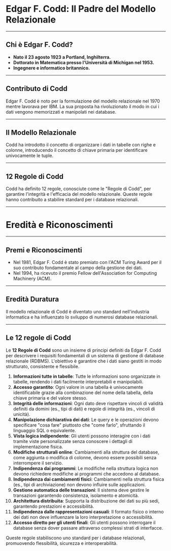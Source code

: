 
# Edgar F. Codd: Il Padre del Modello Relazionale

---

## Chi è Edgar F. Codd?

- **Nato il 23 agosto 1923 a Portland, Inghilterra.**
- **Dottorato in Matematica presso l'Università di Michigan nel 1953.**
- **Ingegnere e informatico britannico.**

---

## Contributo di Codd

Edgar F. Codd è noto per la formulazione del modello relazionale nel 1970 mentre lavorava per IBM. La sua proposta ha rivoluzionato il modo in cui i dati vengono memorizzati e manipolati nei database.

---

## Il Modello Relazionale

Codd ha introdotto il concetto di organizzare i dati in tabelle con righe e colonne, introducendo il concetto di chiave primaria per identificare univocamente le tuple.

---

## 12 Regole di Codd

Codd ha definito 12 regole, conosciute come le "Regole di Codd", per garantire l'integrità e l'efficacia del modello relazionale. Queste regole hanno contribuito a stabilire standard per i database relazionali.

---

# Eredità e Riconoscimenti

---

## Premi e Riconoscimenti

- Nel 1981, Edgar F. Codd è stato premiato con l'ACM Turing Award per il suo contributo fondamentale al campo della gestione dei dati.
- Nel 1994, ha ricevuto il premio Fellow dell'Association for Computing Machinery (ACM).

---

## Eredità Duratura

Il modello relazionale di Codd è diventato uno standard nell'industria informatica e ha influenzato lo sviluppo di numerosi database relazionali.

---

## Le 12 regole di Codd

Le **12 Regole di Codd** sono un insieme di principi definiti da Edgar F. Codd per descrivere i requisiti fondamentali di un sistema di gestione di database relazionale (RDBMS). L'obiettivo è garantire che i dati siano gestiti in modo strutturato, consistente e flessibile.

1. **Informazioni tutte in tabelle**: Tutte le informazioni sono organizzate in tabelle, rendendo i dati facilmente interpretabili e manipolabili.
2. **Accesso garantito**: Ogni valore in una tabella è univocamente identificabile grazie alla combinazione del nome della tabella, della chiave primaria e del valore stesso.
3. **Integrità delle informazioni**: Ogni dato deve rispettare vincoli di validità definiti da domini (es., tipi di dati) e regole di integrità (es., vincoli di unicità).
4. **Manipolazione dichiarativa dei dati**: Le query e le operazioni devono specificare "cosa fare" piuttosto che "come farlo", sfruttando il linguaggio SQL o equivalente.
5. **Vista logica indipendente**: Gli utenti possono interagire con i dati tramite viste personalizzate senza conoscere i dettagli di implementazione fisica.
6. **Modifiche strutturali online**: Cambiamenti alla struttura del database, come aggiunta o modifica di colonne, devono essere possibili senza interrompere il servizio.
7. **Indipendenza dai programmi**: Le modifiche nella struttura logica non devono richiedere modifiche ai programmi che accedono al database.
8. **Indipendenza dai cambiamenti fisici**: Cambiamenti nella struttura fisica (es., tipi di archiviazione) non devono influire sulle applicazioni.
9. **Gestione automatica delle transazioni**: Il sistema deve gestire le transazioni garantendo consistenza, isolamento e atomicità.
10. **Architettura distribuita**: Supporta la distribuzione dei dati su più sedi, garantendo prestazioni e accessibilità.
11. **Indipendenza dalle rappresentazioni casuali**: Il formato fisico o interno dei dati non deve influenzare la loro interpretazione o accessibilità.
12. **Accesso diretto per gli utenti finali**: Gli utenti possono interrogare il database senza dover passare attraverso complessi strati di interfacce.

Queste regole stabiliscono uno standard per i database relazionali, promuovendo flessibilità, sicurezza e interoperabilità.
